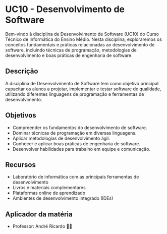 # UC10 - Desenvolvimento de Software

Bem-vindo à disciplina de Desenvolvimento de Software (UC10) do Curso Técnico de Informática do Ensino Médio. Nesta disciplina, exploraremos os conceitos fundamentais e práticas relacionadas ao desenvolvimento de software, incluindo técnicas de programação, metodologias de desenvolvimento e boas práticas de engenharia de software.

## Descrição

A disciplina de Desenvolvimento de Software tem como objetivo principal capacitar os alunos a projetar, implementar e testar software de qualidade, utilizando diferentes linguagens de programação e ferramentas de desenvolvimento.

## Objetivos

- Compreender os fundamentos do desenvolvimento de software.
- Dominar técnicas de programação em diversas linguagens.
- Aplicar metodologias de desenvolvimento ágil.
- Conhecer e aplicar boas práticas de engenharia de software.
- Desenvolver habilidades para trabalho em equipe e comunicação.

## Recursos

- Laboratório de informática com as principais ferramentas de desenvolvimento
- Livros e materiais complementares
- Plataformas online de aprendizado
- Ambientes de desenvolvimento integrado (IDEs)

## Aplicador da matéria
- Professor: André Ricardo
🚀🌐
